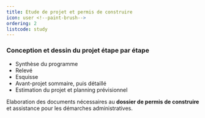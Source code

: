 ```yaml
---
title: Etude de projet et permis de construire
icon: user <!--paint-brush-->
ordering: 2
listcode: study
---
```


### Conception et dessin du projet étape par étape
* Synthèse du programme
* Relevé
* Esquisse
* Avant-projet sommaire, puis détaillé
* Estimation du projet et planning prévisionnel

Elaboration des documents nécessaires au **dossier de permis de construire** et assistance pour les démarches administratives.
